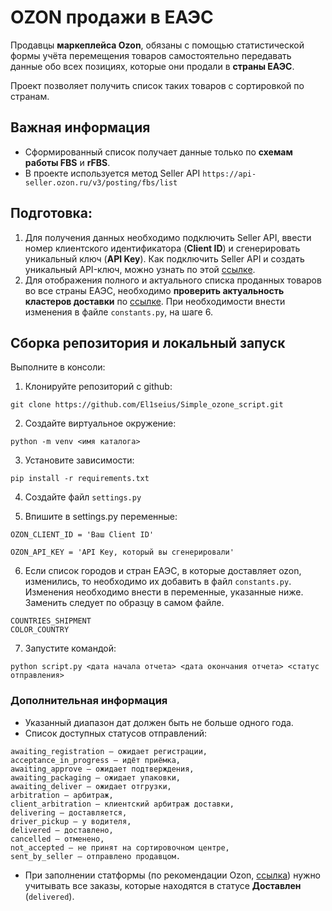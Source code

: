 # OZON  продажи в ЕАЭС

Продавцы **маркеплейса Ozon**, обязаны с помощью статистической формы учёта перемещения товаров самостоятельно передавать данные обо всех позициях, которые они продали в **страны ЕАЭС**.

Проект позволяет получить список таких товаров с сортировкой по странам.


## Важная информация

- Сформированный список получает данные только по **схемам работы FBS** и **rFBS**.
- В проекте используется метод Seller API `https://api-seller.ozon.ru/v3/posting/fbs/list`

## Подготовка:

1. Для получения данных необходимо подключить Seller API, ввести номер клиентского идентификатора (**Client ID**) и  сгенерировать уникальный ключ (**API Key**). Как подключить Seller API и создать уникальный API-ключ, можно узнать по этой [ссылке](https://seller-edu.ozon.ru/docs/api-ozon/how-to-api.html#:~:text=%D0%BE%D0%B1%D0%BD%D0%BE%D0%B2%D0%BB%D1%8F%D1%82%D1%8C%20%D1%81%D1%82%D0%B0%D1%82%D1%83%D1%81%D1%8B%20%D0%BE%D1%82%D0%BF%D1%80%D0%B0%D0%B2%D0%BB%D0%B5%D0%BD%D0%B8%D0%B9.-,%D0%9A%D0%B0%D0%BA%20%D0%BF%D0%BE%D0%B4%D0%BA%D0%BB%D1%8E%D1%87%D0%B8%D1%82%D1%8C%20Seller%20API,-%D0%9F%D0%BE%D1%81%D0%BB%D0%B5%20%D1%80%D0%B5%D0%B3%D0%B8%D1%81%D1%82%D1%80%D0%B0%D1%86%D0%B8%D0%B8%20%D0%B2).
2. Для отображения полного и актуального списка проданных товаров во все страны ЕАЭС, необходимо **проверить актуальность кластеров доставки** по [ссылке](https://seller-edu.ozon.ru/docs/finances-documents/additional-information/statisticheskaya-forma-ucheta.html#:~:text=%D0%90%D1%80%D0%BC%D0%B5%D0%BD%D0%B8%D1%8F%20%D0%B8%20%D0%9A%D1%8B%D1%80%D0%B3%D1%8B%D0%B7%D1%81%D1%82%D0%B0%D0%BD.-,%D0%9A%D0%BB%D0%B0%D1%81%D1%82%D0%B5%D1%80%20%D0%B4%D0%BE%D1%81%D1%82%D0%B0%D0%B2%D0%BA%D0%B8,-%D0%A1%D1%82%D1%80%D0%B0%D0%BD%D0%B0%20%D0%95%D0%90%D0%AD%D0%A1). При необходимости внести изменения в файле `constants.py`, на шаге 6.

## Сборка репозитория и локальный запуск

Выполните в консоли:

1. Клонируйте репозиторий с github:

```
git clone https://github.com/El1seius/Simple_ozone_script.git
```

2. Создайте виртуальное окружение:

```
python -m venv <имя каталога>
```

3. Установите зависимости:

```
pip install -r requirements.txt
```

4. Создайте файл `settings.py`

5. Впишите в settings.py переменные:
```
OZON_CLIENT_ID = 'Ваш Client ID'

OZON_API_KEY = 'API Key, который вы сгенерировали'
```
6. Если список городов и стран ЕАЭС, в которые доставляет ozon, изменились, то необходимо их добавить в файл `constants.py`. Изменения необходимо внести в переменные, указанные ниже. Заменить следует по образцу в самом файле.
```
COUNTRIES_SHIPMENT
COLOR_COUNTRY
```
7. Запустите командой:
```
python script.py <дата начала отчета> <дата окончания отчета> <статус отправления>
```

### Дополнительная информация

- Указанный диапазон дат должен быть не больше одного года.
- Список доступных статусов отправлений:
```
awaiting_registration — ожидает регистрации,
acceptance_in_progress — идёт приёмка,
awaiting_approve — ожидает подтверждения,
awaiting_packaging — ожидает упаковки,
awaiting_deliver — ожидает отгрузки,
arbitration — арбитраж,
client_arbitration — клиентский арбитраж доставки,
delivering — доставляется,
driver_pickup — у водителя,
delivered — доставлено,
cancelled — отменено,
not_accepted — не принят на сортировочном центре,
sent_by_seller – отправлено продавцом.
````
- При заполнении статформы (по рекомендации Ozon, [ссылка](https://seller-edu.ozon.ru/docs/finances-documents/additional-information/statisticheskaya-forma-ucheta.html#:~:text=%D0%BD%D0%B0%D1%85%D0%BE%D0%B4%D1%8F%D1%82%D1%81%D1%8F%20%D0%B2%20%D1%81%D1%82%D0%B0%D1%82%D1%83%D1%81%D0%B5-,%D0%94%D0%BE%D1%81%D1%82%D0%B0%D0%B2%D0%BB%D0%B5%D0%BD,-%3B)) нужно учитывать все заказы, которые находятся в статусе **Доставлен** (`delivered`).
